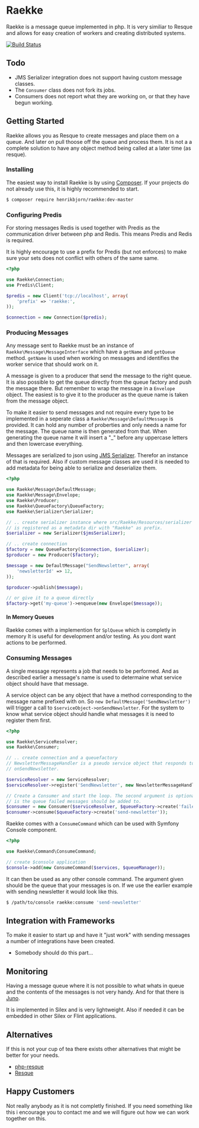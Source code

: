 Raekke
======

Raekke is a message queue implemented in php. It is very similiar to Resque and
allows for easy creation of workers and creating distributed systems.

[![Build Status](https://travis-ci.org/henrikbjorn/Raekke.png?branch=master)](https://travis-ci.org/henrikbjorn/Raekke)

Todo
----

* JMS Serializer integration does not support having custom message classes.
* The `Consumer` class does not fork its jobs.
* Consumers does not report what they are working on, or that they have begun
working.

Getting Started
---------------

Raekke allows you as Resque to create messages and place them on a queue. And
later on pull thoose off the queue and process them. It is not a a complete
solution to have any object method being called at a later time (as resque).

### Installing

The easiest way to install Raekke is by using [Composer](http://getcomposer.org).
If your projects do not already use this, it is highly recommended to start.

``` bash
$ composer require henrikbjorn/raekke:dev-master
```

### Configuring Predis

For storing messages Redis is used together with Predis as the communication
driver between php and Redis. This means Predis and Redis is required.

It is highly encourage to use a prefix for Predis (but not enforces) to make
sure your sets does not conflict with others of the same same.

``` php
<?php

use Raekke\Connection;
use Predis\Client;

$predis = new Client('tcp://localhost', array(
    'prefix' => 'raekke:',
));

$connection = new Connection($predis);
```

### Producing Messages

Any message sent to Raekke must be an instance of `Raekke\Message\MessageInterface`
which have a `getName` and `getQueue` method. `getName` is used when working on
messages and identifies the worker service that should work on it.

A message is given to a producer that send the message to the right queue.
It is also possible to get the queue directly from the queue factory and push
the message there. But remember to wrap the message in a `Envelope` object.
The easiest is to give it to the producer as the queue name
is taken from the message object.

To make it easier to send messages and not require every type to be implemented
in a seperate class a `Raekke\Message\DefaultMessage` is provided. It can hold
any number of proberties and only needs a name for the message. The queue name
is then generated from that. When generating the queue name it will insert a "_"
before any uppercase letters and then lowercase everything.

Messages are serialized to json using [JMS Serializer](http://jmsyst.com/libs/serializer).
Therefor an instance of that is required. Also if custom message classes are
used it is needed to add metadata for being able to serialize and deserialize them.

``` php
<?php

use Raekke\Message\DefaultMessage;
use Raekke\Message\Envelope;
use Raekke\Producer;
use Raekke\QueueFactory\QueueFactory;
use Raekke\Serializer\Serializer;

// .. create serializer instance where src/Raekke/Resources/serializer
// is registered as a metadata dir with "Raekke" as prefix.
$serializer = new Serializer($jmsSerializer);

// .. create connection
$factory = new QueueFactory($connection, $serializer);
$producer = new Producer($factory);

$message = new DefaultMessage("SendNewsletter", array(
    'newsletterId' => 12,
));

$producer->publish($message);

// or give it to a queue directly
$factory->get('my-queue')->enqueue(new Envelope($message));
```

#### In Memory Queues

Raekke comes with a implemention for `SplQueue` which is completly in memory
It is useful for development and/or testing. As you dont want actions to be
performed.

### Consuming Messages

A single message represents a job that needs to be performed. And as described
earlier a message's name is used to determaine what service object should have
that message.

A service object can be any object that have a method corresponding to the message
name prefixed with on. So `new DefaultMessage('SendNewsletter')` will trigger a
call to `$serviceObject->onSendNewsletter`. For the system to know what service
object should handle what messages it is need to register them first.

``` php
<?php

use Raekke\ServiceResolver;
use Raekke\Consumer;

// .. create connection and a queuefactory
// NewsletterMessageHandler is a pseudo service object that responds to
// onSendNewsletter.

$serviceResolver = new ServiceResolver;
$serviceResolver->register('SendNewsletter', new NewsletterMessageHandler);

// Create a Consumer and start the loop. The second argument is optional and
// is the queue failed messages should be added to.
$consumer = new Consumer($serviceResolver, $queueFactory->create('failed'));
$consumer->consume($queueFactory->create('send-newsletter'));
```

Raekke comes with a `ConsumeCommand` which can be used with Symfony Console 
component.

``` php
<?php

use Raekke\Command\ConsumeCommand;

// create $console application
$console->add(new ConsumeCommand($services, $queueManager));
```

It can then be used as any other console command. The argument given should be
the queue that your messages is on. If we use the earlier example with sending
newsletter it would look like this.

``` bash
$ /path/to/console raekke:consume 'send-newsletter'
```

Integration with Frameworks
---------------------------

To make it easier to start up and have it "just work" with sending messages a
number of integrations have been created.

* Somebody should do this part...

Monitoring
----------

Having a message queue where it is not possible to what whats in queue and the
contents of the messages is not very handy. And for that there is [Juno](https://github.com/henrikbjorn/Juno).

It is implemented in Silex and is very lightweight. Also if needed it can be
embedded in other Silex or Flint applications.

Alternatives
------------

If this is not your cup of tea there exists other alternatives that might be
better for your needs.

* [php-resque](https://github.com/chrisboulton/php-resque)
* [Resque](https://github.com/defunkt/resque)


Happy Customers
---------------

Not really anybody as it is not completly finished. If you need something like
this i encourage you to contact me and we will figure out how we can work
together on this.
